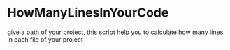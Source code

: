 # HowManyLinesInYourCode
give a path of your project, this script help you to calculate how many lines in each file of your project
